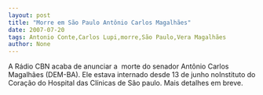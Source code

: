 ```yaml
---
layout: post
title: "Morre em São Paulo Antônio Carlos Magalhães"
date: 2007-07-20
tags: Antonio Conte,Carlos Lupi,morre,São Paulo,Vera Magalhães
author: None
---
```

A R&aacute;dio CBN acaba de anunciar a&nbsp; morte do senador Ant&ocirc;nio Carlos Magalh&atilde;es (DEM-BA). Ele estava internado desde 13 de junho noInstituto do Cora&ccedil;&atilde;o do Hospital das Cl&iacute;nicas de S&acirc;o paulo.
Mais detalhes em breve. 